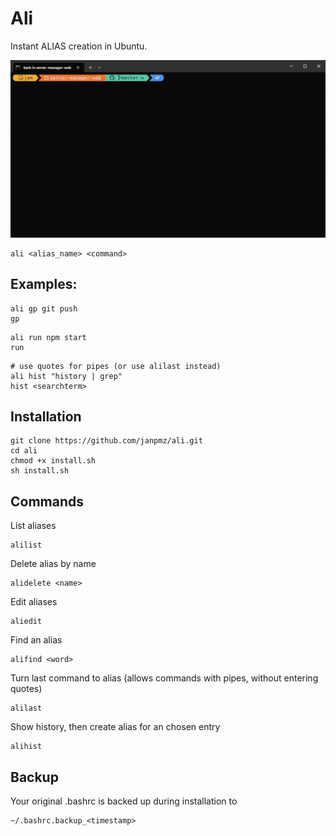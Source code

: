 # Ali

Instant ALIAS creation in Ubuntu.

![](ali_example_gif.gif)


```
ali <alias_name> <command>
```

## Examples:

```
ali gp git push
gp
```

```
ali run npm start
run
```

```
# use quotes for pipes (or use alilast instead)
ali hist "history | grep"
hist <searchterm>
```

## Installation
```
git clone https://github.com/janpmz/ali.git
cd ali
chmod +x install.sh
sh install.sh
```

## Commands

List aliases
```
alilist
```

Delete alias by name
```
alidelete <name>
```

Edit aliases
```
aliedit
```

Find an alias
```
alifind <word>
```

Turn last command to alias (allows commands with pipes, without entering quotes) 
```
alilast
```

Show history, then create alias for an chosen entry
```
alihist
```

## Backup
Your original .bashrc is backed up during installation to
```
~/.bashrc.backup_<timestamp>
```




